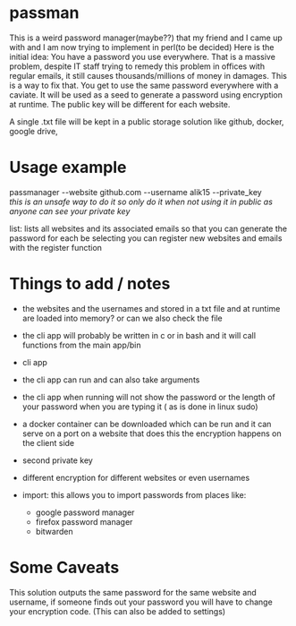 # passman
This is a weird password manager(maybe??) that my friend and I came up with and I am now trying to implement in perl(to be decided)
Here is the initial idea:
You have a password you use everywhere. That is a massive problem, despite IT staff trying to remedy this problem in offices with regular emails, it still causes thousands/millions of money in damages.
This is a way to fix that. You get to use the same password everywhere with a caviate. It will be used as a seed to generate a password using encryption at runtime.
The public key will be different for each website. 



A single .txt file will be kept in a public storage solution like github, docker, google drive, 
# Usage example


passmanager --website github.com --username alik15 --private_key<br/>
_this is an unsafe way to do it so only do it when not using it in public as anyone can see your private key_



list: lists all websites and its associated emails so that you can generate the password for each be selecting 
you can register new websites and emails with the register function 



# Things to add / notes

* the websites and the usernames and stored in a txt file and at runtime are loaded into memory? or can we also check the file 
* the cli app will probably be written in c or in bash and it will call functions from the main app/bin
* cli app
* the cli app can run and can also take arguments
* the cli app when running will not show the password or the length of your password when you are typing it ( as is done in linux sudo)
* a docker container can be downloaded which can be run and it can serve on a port on a website that does this 
  the encryption happens on the client side

* second private key
* different encryption for different websites or even usernames
* import: this allows you to import passwords from places like:
    - google password manager
    - firefox password manager
    - bitwarden


# Some Caveats
This solution outputs the same password for the same website and username, if someone finds out your password you will have to change your encryption code. (This can also be added to settings)
